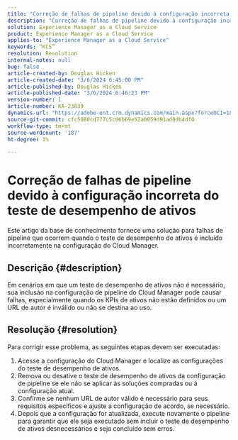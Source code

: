 ```yaml
---
title: "Correção de falhas de pipeline devido à configuração incorreta do teste de desempenho de ativos"
description: "Correção de falhas de pipeline devido à configuração incorreta do teste de desempenho de ativos"
solution: Experience Manager as a Cloud Service
product: Experience Manager as a Cloud Service
applies-to: "Experience Manager as a Cloud Service"
keywords: “KCS”
resolution: Resolution
internal-notes: null
bug: false
article-created-by: Douglas Hicken
article-created-date: "3/6/2024 6:45:00 PM"
article-published-by: Douglas Hicken
article-published-date: "3/6/2024 6:46:23 PM"
version-number: 1
article-number: KA-23839
dynamics-url: "https://adobe-ent.crm.dynamics.com/main.aspx?forceUCI=1&pagetype=entityrecord&etn=knowledgearticle&id=f534b49e-e9db-ee11-904d-6045bd006793"
source-git-commit: cfc5080cd777c5c06b69e52a0059d91ad0db4df0
workflow-type: tm+mt
source-wordcount: '187'
ht-degree: 1%

---
```


# Correção de falhas de pipeline devido à configuração incorreta do teste de desempenho de ativos


Este artigo da base de conhecimento fornece uma solução para falhas de pipeline que ocorrem quando o teste de desempenho de ativos é incluído incorretamente na configuração do Cloud Manager.

## Descrição {#description}

Em cenários em que um teste de desempenho de ativos não é necessário, sua inclusão na configuração de pipeline do Cloud Manager pode causar falhas, especialmente quando os KPIs de ativos não estão definidos ou um URL de autor é inválido ou não se destina ao uso.

## Resolução {#resolution}


Para corrigir esse problema, as seguintes etapas devem ser executadas:
1. Acesse a configuração do Cloud Manager e localize as configurações do teste de desempenho de ativos.
2. Remova ou desative o teste de desempenho de ativos da configuração de pipeline se ele não se aplicar às soluções compradas ou à configuração atual.
3. Confirme se nenhum URL de autor válido é necessário para seus requisitos específicos e ajuste a configuração de acordo, se necessário.
4. Depois que a configuração for atualizada, execute novamente o pipeline para garantir que ele seja executado sem incluir o teste de desempenho de ativos desnecessários e seja concluído sem erros.
